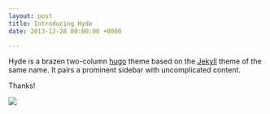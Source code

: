 ```yaml
---
layout: post
title: Introducing Hyde
date: 2013-12-28 00:00:00 +0000

---
```

Hyde is a brazen two-column [hugo](https://gohugo.io) theme based on the [Jekyll](http://jekyllrb.com) theme of the same name.
It pairs a prominent sidebar with uncomplicated content.

Thanks!

![](https://res.cloudinary.com/mairak/image/upload/v1542011809/samples/animals/kitten-playing.gif)